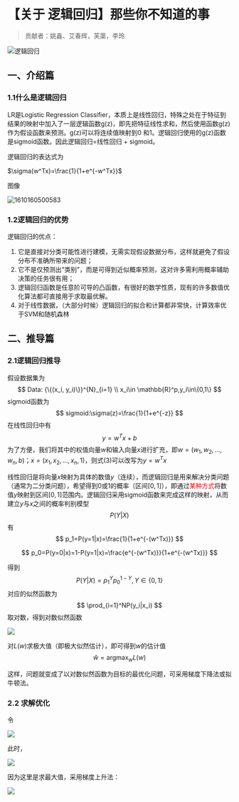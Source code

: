 # 【关于 逻辑回归】那些你不知道的事

> 贡献者：姚鑫、艾春辉，芙蕖，李玲

![逻辑回归](img/逻辑回归.png)

## 一、介绍篇

### 1.1什么是逻辑回归

LR是Logistic Regression Classifier，本质上是线性回归，特殊之处在于特征到结果的映射中加入了一层逻辑函数g(z)，即先把特征线性求和，然后使用函数g(z)作为假设函数来预测。g(z)可以将连续值映射到0 和1。逻辑回归使用的g(z)函数是sigmoid函数。因此逻辑回归=线性回归 + sigmoid。

逻辑回归的表达式为

$\sigma(w^Tx)=\frac{1}{1+e^{-w^Tx}}$

图像

![1610160500583](img/1610160500583.png)

### 1.2逻辑回归的优势

逻辑回归的优点：

1. 它是直接对分类可能性进行建模，无需实现假设数据分布，这样就避免了假设分布不准确所带来的问题；
2. 它不是仅预测出“类别”，而是可得到近似概率预测，这对许多需利用概率辅助决策的任务很有用；
3. 逻辑回归函数是任意阶可导的凸函数，有很好的数学性质，现有的许多数值优化算法都可直接用于求取最优解。
4. 对于线性数据，（大部分时候）逻辑回归的拟合和计算都非常快，计算效率优于SVM和随机森林

## 二、推导篇

### 2.1逻辑回归推导

假设数据集为
$$
Data: {\{(x_i, y_i)\}}^{N}_{i=1} \\
x_i\in \mathbb{R}^p,y_i\in\{0,1\}
$$
sigmoid函数为
$$
sigmoid:\sigma(z)=\frac{1}{1+e^{-z}}
$$
在线性回归中有
$$
y=w^Tx+b
$$
为了方便，我们将其中的权值向量$w$和输入向量$x$进行扩充，即$w=(w_1,w_2,...,w_n,b)$；$x=(x_1,x_2,...,x_n,1)$，则式(3)可以改写为$y=w^Tx$

线性回归是将向量$x$映射为具体的数值$y$（连续），而逻辑回归是用来解决分类问题（通常为二分类问题），希望得到$0$或$1$的概率（区间$[0,1]$），即通过<font color=red>某种方式</font>将数值$y$映射到区间$[0,1]$范围内。逻辑回归采用sigmoid函数来完成这样的映射，从而建立$y$与$x$之间的概率判别模型
$$
P(Y|X)
$$
有
$$
p_1=P(y=1|x)=\frac{1}{1+e^{-(w^Tx)}}
$$

$$
p_0=P(y=0|x)=1-P(y=1|x)=\frac{e^{-(w^Tx)}}{1+e^{-(w^Tx)}}
$$

得到
$$
P(Y|X)=p_1^Yp_0^{1-Y},Y\in\{0,1\}
$$
对应的似然函数为
$$
\prod_{i=1}^NP(y_i|x_i)
$$
取对数，得到对数似然函数

![](img/微信截图_20210203232723.png)


对$L(w)$求极大值（即极大似然估计），即可得到$w$的估计值
$$
\hat w=\mathop{\arg\max}_{w}L(w)
$$

这样，问题就变成了以对数似然函数为目标的最优化问题，可采用梯度下降法或拟牛顿法。

### 2.2 求解优化

令

![](img/微信截图_20210203233004.png)

此时，

![](img/微信截图_20210203232919.png)

因为这里是求最大值，采用梯度上升法：

![](img/微信截图_20210203232945.png)

